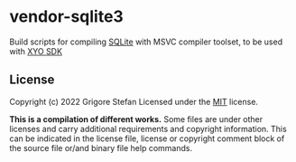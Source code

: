 # vendor-sqlite3

Build scripts for compiling [SQLite](https://www.sqlite.org/index.html) with MSVC compiler toolset, to be used with [XYO SDK](https://github.com/g-stefan/xyo-sdk)

## License

Copyright (c) 2022 Grigore Stefan
Licensed under the [MIT](LICENSE) license.

**This is a compilation of different works.**
Some files are under other licenses and carry additional requirements and copyright information.
This can be indicated in the license file, license or copyright comment block of the source file or/and binary file help commands.

